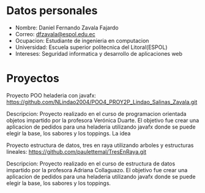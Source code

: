 # Datos personales
- Nombre: Daniel Fernando Zavala Fajardo
- Correo: dfzavala@espol.edu.ec
- Ocupacion: Estudiante de ingenieria en computacion
- Universidad: Escuela superior politecnica del Litoral(ESPOL)
- Intereses: Seguridad informatica y desarrollo de aplicaciones web

# Proyectos
Proyecto POO heladeria con javafx: https://github.com/NLindao2004/POO4_PROY2P_Lindao_Salinas_Zavala.git

Descripcion: Proyecto realizado en el curso de programacion orientada objetos impartido por la profesora Verónica Duarte. El objetivo fue crear una aplicacion de pedidos para una heladeria utilizando javafx donde se puede elegir la base, los sabores y los toppings. La idea

Proyecto estructura de datos, tres en raya utilizando arboles y estructuras lineales: 
https://github.com/paulettemal/TresEnRaya.git

Descripcion: Proyecto realizado en el curso de estructura de datos impartido por la profesora Adriana Collaguazo. El objetivo fue crear una aplicacion de pedidos para una heladeria utilizando javafx donde se puede elegir la base, los sabores y los toppings.

